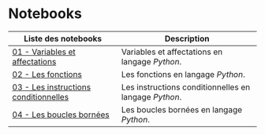 # Notebooks

| Liste des notebooks                              | Description                         |
| ----------------------------------------------- | ----------------------------------- |
| [01 - Variables et affectations](https://capytale2.ac-paris.fr/web/c/7dc9-5105970) | Variables et affectations en langage *Python*. |
| [02 - Les fonctions](https://capytale2.ac-paris.fr/web/c/bd76-5105975) | Les fonctions en langage *Python*. |
| [03 - Les instructions conditionnelles](https://capytale2.ac-paris.fr/web/c/78fa-5105980) | Les instructions conditionnelles en langage *Python*. |
| [04 - Les boucles bornées](https://capytale2.ac-paris.fr/web/c/ed6a-5105982) | Les boucles bornées en langage *Python*. |